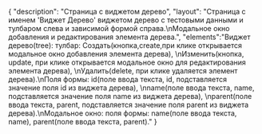 {
"description": "Страница с виджетом дерево",
"layout": "Страница с именем 'Виджет Дерево' виджетом дерево с тестовыми данными и тулбаром слева и зависимой формой справа.\nМодальное окно добавления и редактирования элемента дерева.",
"elements":"Виджет дерево(tree): тулбар: Создать(кнопка,create,при клике открывается модальное окно добавления элемента дерева), \nИзменить(кнопка, update, при клике открывается модальное окно для редактирования элемента дерева), \nУдалить(delete, при клике удаляется элемент дерева).\nПоля формы: id(поле ввода текста, id, подставляется значение поля id из виджета дерева), \nname(поле ввода текста, name, подставляется значение поля name из виджета дерева), \nparent(поле ввода текста, parent, подставляется значение поля parent из виджета дерева).\nМодальное окно: поля формы: name(поле ввода текста, name), parent(поле ввода текста, parent)."
}